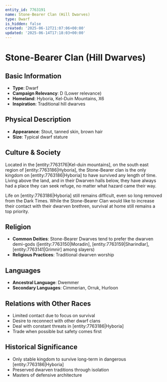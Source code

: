 ```yaml
---
entity_id: 7763191
name: Stone-Bearer Clan (Hill Dwarves)
type: Dwarf
is_hidden: false
created: '2025-06-12T21:07:06+00:00'
updated: '2025-06-14T17:18:03+00:00'
---
```


# Stone-Bearer Clan (Hill Dwarves)

## Basic Information

- **Type**: Dwarf
- **Campaign Relevancy**: D (Lower relevance)
- **Homeland**: Hyboria, Kel-Duin Mountains, X6
- **Inspiration**: Traditional hill dwarves

## Physical Description

- **Appearance**: Stout, tanned skin, brown hair
- **Size**: Typical dwarf stature

## Culture & Society

Located in the [entity:7763176|Kel-duin mountains], on the south east region of [entity:7763186|Hyboria], the Stone-Bearer clan is the only kingdom on [entity:7763186|Hyboria] to have survived any length of time. Living above the land, and in their Dwarven halls below, they have always had a place they can seek refuge, no matter what hazard came their way.

Life on [entity:7763186|Hyboria] still remains difficult, even so long removed from the Dark Times. While the Stone-Bearer Clan would like to increase their contact with their dwarven brethren, survival at home still remains a top priority.

## Religion

- **Common Deities**: Stone-Bearer Dwarves tend to prefer the dwarven demi-gods ([entity:7763150|Moradin], [entity:7763159|Sharindlar], [entity:7763141|Grimnir] among slayers)
- **Religious Practices**: Traditional dwarven worship

## Languages

- **Ancestral Language**: Dwemmer
- **Secondary Languages**: Cimmerian, Orruk, Hurloon

## Relations with Other Races

- Limited contact due to focus on survival
- Desire to reconnect with other dwarf clans
- Deal with constant threats in [entity:7763186|Hyboria]
- Trade when possible but safety comes first

## Historical Significance

- Only stable kingdom to survive long-term in dangerous [entity:7763186|Hyboria]
- Preserved dwarven traditions through isolation
- Masters of defensive architecture